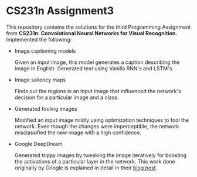 # CS231n Assignment3
This repository contains the solutions for the third Programming Assignment from **CS231n: Convolutional Neural Networks for Visual Recognition.** Implemented the following:

- Image captioning models

   Given an input image, this model generates a caption describing the image in English. Generated text using Vanilla RNN's and LSTM's.

- Image saliency maps

   Finds out the regions in an input image that influenced the network's decision for a particular image and a class. 

- Generated fooling images

   Modified an input image mildly using optimization techniques to fool the network. Even though the changes were imperceptible, the network misclassified the new image with a high confidence.

- Google DeepDream

   Generated trippy images by tweaking the image iteratively for boosting the activations of a particular layer in the network. This work done originally by Google is explained in detail in their [blog post](https://research.googleblog.com/2015/06/inceptionism-going-deeper-into-neural.html).
